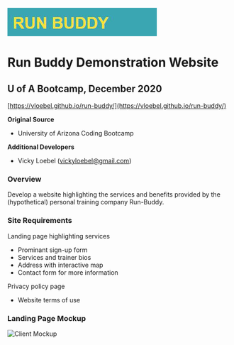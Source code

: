 ![Client Logo](./assets/images/mock-logo.png)
# Run Buddy Demonstration Website
## U of A Bootcamp, December 2020

[https://vloebel.github.io/run-buddy/](https://vloebel.github.io/run-buddy/)

**Original Source**
* University of Arizona Coding Bootcamp  

**Additional Developers**  
* Vicky Loebel (vickyloebel@gmail.com)

### Overview
Develop a website highlighting the services and benefits provided by the (hypothetical) personal training company Run-Buddy.   

### Site Requirements  
Landing page  highlighting services  
* Prominant sign-up form 
* Services and trainer bios 
* Address with interactive map
* Contact form for more information  

Privacy policy page  
* Website terms of use 

### Landing Page Mockup

![Client Mockup](./assets/images/050-mock-up-1.png)

    